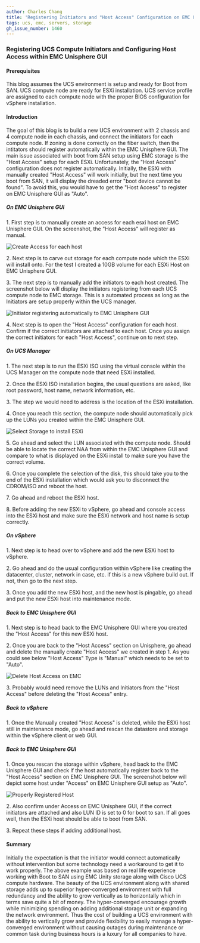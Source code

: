 ```yaml
---
author: Charles Chang
title: 'Registering Initiators and "Host Access" Configuration on EMC Unisphere with UCS Compute Node'
tags: ucs, emc, servers, storage
gh_issue_number: 1460
---
```


### Registering UCS Compute Initiators and Configuring Host Access within EMC Unisphere GUI ###

#### Prerequisites ####

This blog assumes the UCS environment is setup and ready for Boot from SAN. UCS compute node are ready for ESXi installation. UCS service profile are assigned to each compute node with the proper BIOS configuration for vSphere installation.

#### Introduction ####
The goal of this blog is to build a new UCS environment with 2 chassis and 4 compute node in each chassis, and connect the initiators for each compute node. If zoning is done correctly on the fiber switch, then the intitators should register automatically within the EMC Unisphere GUI. The main issue associated with boot from SAN setup using EMC storage is the "Host Access" setup for each ESXi. Unfortunately, the "Host Access" configuration does not register automatically. Initially, the ESXi with manually created "Host Access" will work initially, but the next time you boot from SAN, it will display the dreaded error "boot device cannot be found". To avoid this, you would have to get the "Host Access" to register on EMC Unisphere GUI as "Auto".

##### On EMC Unisphere GUI #####

1\. First step is to manually create an access for each esxi host on EMC Unisphere GUI. On the screenshot, the "Host Access" will register as manual.

<img src="/blog/2018/10/10/EMC-Unity-Storage-Register-Initiator/image1.png" alt="Create Access for each host" />

2\. Next step is to carve out storage for each compute node which the ESXi will install onto. For the test I created a 10GB volume for each ESXi Host on EMC Unisphere GUI.

3\. The next step is to manually add the initiators to each host created. The screenshot below will display the initiators registering from each UCS compute node to EMC storage. This is a automated process as long as the Initiators are setup properly within the UCS manager.

<img src="/blog/2018/10/10/EMC-Unity-Storage-Register-Initiator/image2.png" alt="Initiator registering automatically to EMC Unisphere GUI" />

4\. Next step is to open the "Host Access" configuration for each host. Confirm if the correct initiators are attached to each host. Once you assign the correct initiators for each "Host Access", continue on to next step.

##### On UCS Manager #####

1\. The next step is to run the ESXi ISO using the virtual console within the UCS Manager on the compute node that need ESXi installed.

2\. Once the ESXi ISO installation begins, the usual questions are asked, like root password, host name, network information, etc. 

3\. The step we would need to address is the location of the ESXi installation.

4\. Once you reach this section, the compute node should automatically pick up the LUNs you created within the EMC Unisphere GUI.

<img src="/blog/2018/10/10/EMC-Unity-Storage-Register-Initiator/image3.png" alt="Select Storage to install ESXi" />

5\. Go ahead and select the LUN associated with the compute node. Should be able to locate the correct NAA from within the EMC Unisphere GUI and compare to what is displayed on the ESXi install to make sure you have the correct volume. 

6\. Once you complete the selection of the disk, this should take you to the end of the ESXi installation which would ask you to disconnect the CDROM/ISO and reboot the host.

7\. Go ahead and reboot the ESXI host.

8\. Before adding the new ESXi to vSphere, go ahead and console access into the ESXi host and make sure the ESXi network and host name is setup correctly.

##### On vSphere #####

1\. Next step is to head over to vSphere and add the new ESXi host to vSphere.

2\. Go ahead and do the usual configuration within vSphere like creating the datacenter, cluster, network in case, etc. if this is a new vSphere build out. If not, then go to the next step.

3\. Once you add the new ESXi host, and the new host is pingable, go ahead and put the new ESXi host into maintenance mode.

##### Back to EMC Unisphere GUI #####

1\. Next step is to head back to the EMC Unisphere GUI where you created the "Host Access" for this new ESXi host.

2\. Once you are back to the "Host Access" section on Unisphere, go ahead and delete the manually create "Host Access" we created in step 1. As you could see below "Host Access" Type is "Manual" which needs to be set to "Auto".

<img src="/blog/2018/10/10/EMC-Unity-Storage-Register-Initiator/image4.png" alt="Delete Host Access on EMC" />

3\. Probably would need remove the LUNs and Initiators from the "Host Access" before deleting the "Host Access" entry. 

##### Back to vSphere #####

1\. Once the Manually created "Host Access" is deleted, while the ESXi host still in maintenance mode, go ahead and rescan the datastore and storage within the vSphere client or web GUI. 

##### Back to EMC Unisphere GUI #####

1\. Once you rescan the storage within vSphere, head back to the EMC Unisphere GUI and check if the host automatically register back to the "Host Access" section on EMC Unisphere GUI. The screenshot below will depict some host under "Access" on EMC Unisphere GUI setup as "Auto".

<img src="/blog/2018/10/10/EMC-Unity-Storage-Register-Initiator/image5.png" alt="Properly Registered Host" />

2\. Also confirm under Access on EMC Unisphere GUI, if the correct initiators are attached and also LUN ID is set to 0 for boot to san. If all goes well, then the ESXi host should be able to boot from SAN.

3\. Repeat these steps if adding additional host. 

#### Summary ####

Initially the expectation is that the initiator would connect automatically without intervention but some technology need a workaround to get it to work properly. The above example was based on real life experience working with Boot to SAN using EMC Unity storage along with Cisco UCS compute hardware. The beauty of the UCS environment along with shared storage adds up to superior hyper-converged environment with full redundancy and the ability to grow vertically as to horizontally which in terms save quite a bit of money. The hyper-converged encourage growth while minimizing spending on adding additional storage unit or expanding the network environment. Thus the cost of building a UCS environment with the ability to vertically grow and provide flexibility to easily manage a hyper-converged environment without causing outages during maintenance or common task during business hours is a luxury for all companies to have. 
<br>





